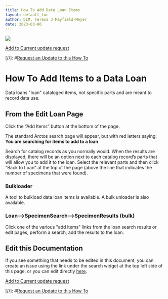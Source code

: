 ```yaml
---
title: How To Add Data Loan Items
layout: default_toc
author: DLM, Teresa J Mayfield-Meyer
date: 2023-03-06
---
```

![](https://raw.githubusercontent.com/ArctosDB/documentation-wiki/gh-pages/tutorial_images/Bear%20Work%20in%20Progress.JPG) 

[Add to Current update request](https://github.com/ArctosDB/documentation-wiki/issues/186)

[//]: #[Request an Update to this How To](https://github.com/ArctosDB/documentation-wiki/issues/new?assignees=&labels=How+To+Update&template=how-to-update.md&title=How+To+%5Badd+title%5D+update)

# How To Add Items to a Data Loan

Data loans "loan" cataloged items, not specific parts and are meant to record data use.

## From the Edit Loan Page

Click the “Add Items” button at the bottom of the page.

The standard Arctos search page will appear, but with red letters saying:  **You are searching for items to add to a loan**

Search for catalog records as you normally would. When the results are displayed, there will be an option next to each catalog record’s parts that will allow you to add it to the loan. Select the relevant parts and then click “Back to Loan” at the top of the page (above the line that indicates the number of specimens that were found).

### Bulkloader

A tool to bulkload data loan items is available. A bulk unloader is also available.


### Loan-->SpecimenSearch-->SpecimenResults (bulk)

Click one of the various "add items" links from the loan search results or edit pages, perform a search, add the results to the loan.

## Edit this Documentation

If you see something that needs to be edited in this document, you can create an issue using the link under the search widget at the top left side of this page, or you can edit directly <a href="https://github.com/ArctosDB/documentation-wiki/edit/gh-pages/_how_to/How-to-Add-Data-Loan-Items.markdown" target="_blank">here</a>.

[Add to Current update request](https://github.com/ArctosDB/documentation-wiki/issues/186)

 [//]: #[Request an Update to this How To](https://github.com/ArctosDB/documentation-wiki/issues/new?assignees=&labels=How+To+Update&template=how-to-update.md&title=How+To+%5Badd+title%5D+update)
